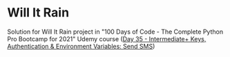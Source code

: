 # Will It Rain

Solution for Will It Rain project in "100 Days of Code - The Complete Python Pro Bootcamp for 2021" Udemy course ([Day 35 - Intermediate+ Keys, Authentication &
Environment Variables: Send SMS](https://www.udemy.com/course/100-days-of-code/learn/lecture/21305194#overview))

